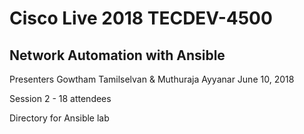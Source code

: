 # Cisco Live 2018 TECDEV-4500 

## Network Automation with Ansible

Presenters Gowtham Tamilselvan & Muthuraja Ayyanar
June 10, 2018

Session 2 - 18 attendees

Directory for Ansible lab


